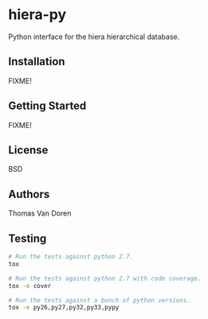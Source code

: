 hiera-py
========
Python interface for the hiera hierarchical database.

Installation
------------
FIXME!

Getting Started
---------------
FIXME!

License
-------
BSD

Authors
-------
Thomas Van Doren

Testing
-------

```bash
# Run the tests against python 2.7.
tox

# Run the tests against python 2.7 with code coverage.
tox -e cover

# Run the tests against a bunch of python versions.
tox -e py26,py27,py32,py33,pypy
```
